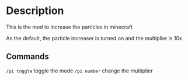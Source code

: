 # Description
This is the mod to increase the particles in minecraft

As the default, the particle increaser is turned on and the multiplier is 10x

## Commands
```/pi toggle```
toggle the mode
```/pi number```
change the multiplier
